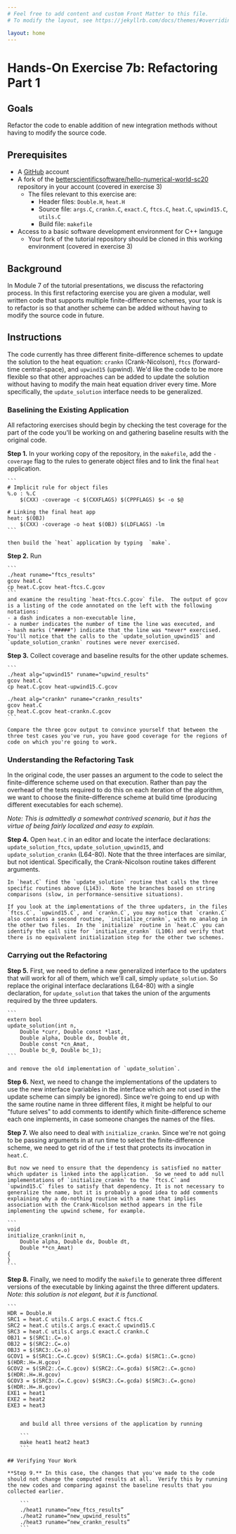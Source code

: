 ```yaml
---
# Feel free to add content and custom Front Matter to this file.
# To modify the layout, see https://jekyllrb.com/docs/themes/#overriding-theme-defaults

layout: home
---
```

# Hands-On Exercise 7b: Refactoring Part 1

## Goals
Refactor the code to enable addition of new integration methods without having to modify the source code.

## Prerequisites
* A [GitHub](https://github.com) account
* A fork of the [betterscientificsoftware/hello-numerical-world-sc20](https://github.com/betterscientificsoftware/hello-numerical-world-sc20) repository in your account (covered in exercise 3)
	- The files relevant to this exercise are:
		- Header files: `Double.H`, `heat.H`
		- Source file: `args.C`, `crankn.C`, `exact.C`, `ftcs.C`, `heat.C`, `upwind15.C`, `utils.C`
		- Build file: `makefile`
* Access to a basic software development environment for C++ languge
   - Your fork of the tutorial repository should be cloned in this working environment (covered in exercise 3)

## Background
In Module 7 of the tutorial presentations, we discuss the refactoring process. In this first refactoring exercise you are given a modular, well written code that supports multiple finite-difference schemes, your task is to refactor is so that another scheme can be added without having to modify the source code in future. 

## Instructions

The code currently has three different finite-difference schemes to update the solution to the heat equation: `crankn` (Crank-Nicolson), `ftcs` (forward-time central-space), and `upwind15` (upwind).  We'd like the code to be more flexible so that other approaches can be added to update the solution without having to modify the main heat equation driver every time.  More specifically, the `update_solution` interface needs to be generalized. 

### Baselining the Existing Application
All refactoring exercises should begin by checking the test coverage for the part of the code you'll be working on and gathering baseline results with the original code.

**Step 1.** In your working copy of the repository, in the `makefile`, add the `-coverage` flag to the rules to generate object files and to link the final `heat` application.

    ```
    # Implicit rule for object files
    %.o : %.C
    	$(CXX) -coverage -c $(CXXFLAGS) $(CPPFLAGS) $< -o $@
    
    # Linking the final heat app
    heat: $(OBJ)
    	$(CXX) -coverage -o heat $(OBJ) $(LDFLAGS) -lm
    ```

    then build the `heat` application by typing  `make`.

**Step 2.** Run

    ```
    ./heat runame="ftcs_results"
    gcov heat.C
    cp heat.C.gcov heat-ftcs.C.gcov
    ```
    and examine the resulting `heat-ftcs.C.gcov` file.  The output of gcov is a listing of the code annotated on the left with the following notations:
    - a dash indicates a non-executable line, 
    - a number indicates the number of time the line was executed, and 
    - hash marks ("#####") indicate that the line was *never* exercised.
    You'll notice that the calls to the `update_solution_upwind15` and `update_solution_crankn` routines were never exercised.

**Step 3.** Collect coverage and baseline results for the other update schemes.

    ```
    ./heat alg="upwind15" runame="upwind_results"
    gcov heat.C
    cp heat.C.gcov heat-upwind15.C.gcov
    
    ./heat alg="crankn" runame="crankn_results"
    gcov heat.C
    cp heat.C.gcov heat-crankn.C.gcov
    ```

    Compare the three gcov output to convince yourself that between the three test cases you've run, you have good coverage for the regions of code on which you're going to work.

### Understanding the Refactoring Task

In the original code, the user passes an argument to the code to select the finite-difference scheme used on that execution.  Rather than pay the overhead of the tests required to do this on each iteration of the algorithm, we want to choose the finite-difference scheme at build time (producing different executables for each scheme).

*Note: This is admittedly a somewhat contrived scenario, but it has the virtue of being fairly localized and easy to explain.*

**Step 4.** Open `heat.C` in an editor and locate the interface declarations: `update_solution_ftcs`, `update_solution_upwind15`, and `update_solution_crankn` (L64-80). Note that the three interfaces are similar, but not identical. Specifically, the Crank-Nicolson routine takes different arguments.  

    In `heat.C` find the `update_solution` routine that calls the three specific routines above (L143).  Note the branches based on string comparisons (slow, in performance-sensitive situations).

    If you look at the implementations of the three updaters, in the files `ftcs.C`, `upwind15.C`, and `crankn.C`, you may notice that `crankn.C` also contains a second routine, `initialize_crankn`, with no analog in the other two files.  In the `initialize` routine in `heat.C` you can identify the call site for `initialize_crankn` (L106) and verify that there is no equivalent initialization step for the other two schemes.

### Carrying out the Refactoring

**Step 5.** First, we need to define a new generalized interface to the updaters that will work for all of them, which we'll call, simply `update_solution`.  So replace the original interface declarations (L64-80) with a single declaration, for `update_solution` that takes the union of the arguments required by the three updaters.

    ```
    extern bool
    update_solution(int n,
    	Double *curr, Double const *last,
    	Double alpha, Double dx, Double dt,
    	Double const *cn_Amat,
    	Double bc_0, Double bc_1);
    ```

    and remove the old implementation of `update_solution`.

**Step 6.** Next, we need to change the implementations of the updaters to use the new interface (variables in the interface which are not used in the update scheme can simply be ignored).  Since we're going to end up with the same routine name in three different files, it might be helpful to our "future selves" to add comments to identify which finite-difference scheme each one implements, in case someone changes the names of the files.

**Step 7.** We also need to deal with `initialize_crankn`.  Since we're not going to be passing arguments in at run time to select the finite-difference scheme, we need to get rid of the `if` test that protects its invocation in `heat.C`.

    But now we need to ensure that the dependency is satisfied no matter which updater is linked into the application.  So we need to add null implementations of `initialize_crankn` to the `ftcs.C` and `upwind15.C` files to satisfy that dependency. It is not necessary to generalize the name, but it is probably a good idea to add comments explaining why a do-nothing routine with a name that implies association with the Crank-Nicolson method appears in the file implementing the upwind scheme, for example.

    ```
    void
    initialize_crankn(init n,
    	Double alpha, Double dx, Double dt,
    	Double **cn_Amat)
    {
    }
    ```

**Step 8.** Finally, we need to modify the `makefile` to generate three different versions of the executable by linking against the three different updaters. *Note: this solution is not elegant, but it is functional.*

    ```
    HDR = Double.H
    SRC1 = heat.C utils.C args.C exact.C ftcs.C
    SRC2 = heat.C utils.C args.C exact.C upwind15.C
    SRC3 = heat.C utils.C args.C exact.C crankn.C
    OBJ1 = $(SRC1:.C=.o)
    OBJ2 = $(SRC2:.C=.o)
    OBJ3 = $(SRC3:.C=.o)
    GCOV1 = $(SRC1:.C=.C.gcov) $(SRC1:.C=.gcda) $(SRC1:.C=.gcno) $(HDR:.H=.H.gcov)
    GCOV2 = $(SRC2:.C=.C.gcov) $(SRC2:.C=.gcda) $(SRC2:.C=.gcno) $(HDR:.H=.H.gcov)
    GCOV3 = $(SRC3:.C=.C.gcov) $(SRC3:.C=.gcda) $(SRC3:.C=.gcno) $(HDR:.H=.H.gcov)
    EXE1 = heat1
    EXE2 = heat2
    EXE3 = heat3
```

    and build all three versions of the application by running 

    ```
    make heat1 heat2 heat3
    ```

## Verifying Your Work

**Step 9.** In this case, the changes that you've made to the code should not change the computed results at all.  Verify this by running the new codes and comparing against the baseline results that you collected earlier.

    ```
    ./heat1 runame=“new_ftcs_results”
    ./heat2 runame=“new_upwind_results”
    ./heat3 runame=“new_crankn_results”
    ```